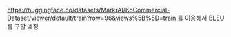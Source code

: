 https://huggingface.co/datasets/MarkrAI/KoCommercial-Dataset/viewer/default/train?row=96&views%5B%5D=train 를 이용해서 BLEU 를 구할 예정
